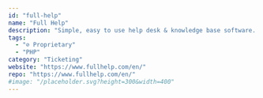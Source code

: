```yaml
---
id: "full-help"
name: "Full Help"
description: "Simple, easy to use help desk & knowledge base software. Custom branding, custom themes, restful API, communication channels, multi-company support, multi-language support, and much more! At least 1 new release per month."
tags:
  - "⊘ Proprietary"
  - "PHP"
category: "Ticketing"
website: "https://www.fullhelp.com/en/"
repo: "https://www.fullhelp.com/en/"
#image: "/placeholder.svg?height=300&width=400"
---
```



